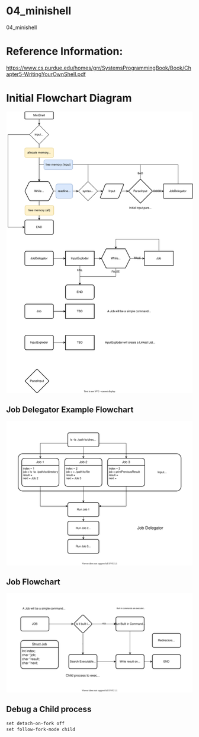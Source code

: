 # 04_minishell
04_minishell


# Reference Information:
https://www.cs.purdue.edu/homes/grr/SystemsProgrammingBook/Book/Chapter5-WritingYourOwnShell.pdf


# Initial Flowchart Diagram

![Minishell Basic Digram](doc/diagram/Minishell_Basic.drawio.svg)

## Job Delegator Example Flowchart

![Job Delegator ExampleFlowchart](doc/diagram/Job%20Delegator%20Example%20Flowchart.svg)

## Job Flowchart

![Job Flowchart](doc/diagram/Job%20Flowchart.svg)

## Debug a Child process
    
    set detach-on-fork off
    set follow-fork-mode child
    
